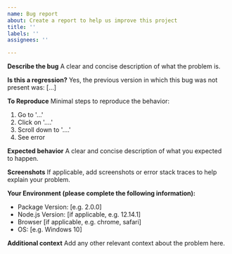 ```yaml
---
name: Bug report
about: Create a report to help us improve this project
title: ''
labels: ''
assignees: ''

---
```


<!--*************************************************************************************************
To expedite issue processing please search open and closed issues before submitting a new one.
Existing issues often contain information about workarounds, resolution, or progress updates.
**************************************************************************************************-->

**Describe the bug**
A clear and concise description of what the problem is.

**Is this a regression?**
Yes, the previous version in which this bug was not present was: [...]

**To Reproduce**
Minimal steps to reproduce the behavior:
1. Go to '...'
2. Click on '....'
3. Scroll down to '....'
4. See error

**Expected behavior**
A clear and concise description of what you expected to happen.

**Screenshots**
If applicable, add screenshots or error stack traces to help explain your problem.

**Your Environment (please complete the following information):**
- Package Version: [e.g. 2.0.0]
- Node.js Version: [if applicable, e.g. 12.14.1]
- Browser [if applicable, e.g. chrome, safari]
- OS: [e.g. Windows 10]

**Additional context**
Add any other relevant context about the problem here.
